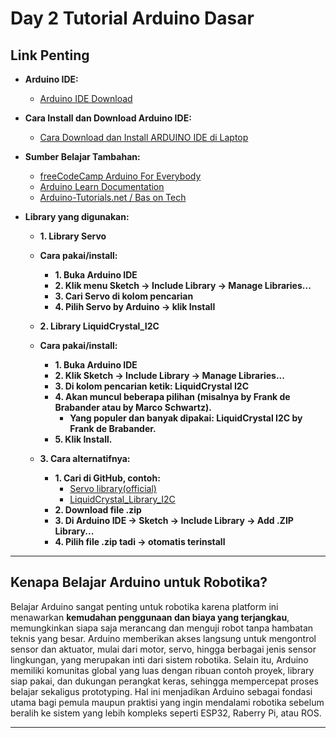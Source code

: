 # Day 2 Tutorial Arduino Dasar

## Link Penting 

* **Arduino IDE:**
    * [Arduino IDE Download](https://www.arduino.cc/en/software/)

* **Cara Install dan Download Arduino IDE:**
    * [Cara Download dan Install ARDUINO IDE di Laptop](https://youtu.be/sX2Py0k32uE?si=xnhtI5-ERC1PSli-)

* **Sumber Belajar Tambahan:**
    * [freeCodeCamp Arduino For Everybody](https://youtu.be/DPqiIzK97K0?si=cl9n1oRfe9VI8fv8)
    * [Arduino Learn Documentation](https://www.arduino.cc/en/Tutorial/HomePage/)
    * [Arduino-Tutorials.net / Bas on Tech](https://arduino-tutorials.net/)

* **Library yang digunakan:**
    * **1. Library Servo**
    * **Cara pakai/install:**
        * **1. Buka Arduino IDE**
        * **2. Klik menu Sketch → Include Library → Manage Libraries...**
        * **3. Cari Servo di kolom pencarian**
        * **4. Pilih Servo by Arduino → klik Install**

    * **2. Library LiquidCrystal_I2C**
    * **Cara pakai/install:**
        * **1. Buka Arduino IDE**
        * **2. Klik Sketch → Include Library → Manage Libraries...**
        * **3. Di kolom pencarian ketik: LiquidCrystal I2C**
        * **4. Akan muncul beberapa pilihan (misalnya by Frank de Brabander atau by Marco Schwartz).**
            * **Yang populer dan banyak dipakai: LiquidCrystal I2C by Frank de Brabander.**
        * **5. Klik Install.**

    * **3. Cara alternatifnya:**
        * **1. Cari di GitHub, contoh:**
            * [Servo library(official)](https://github.com/arduino-libraries/Servo)
            * [LiquidCrystal_Library_I2C](https://github.com/johnrickman/LiquidCrystal_I2C)
        * **2. Download file .zip**
        * **3. Di Arduino IDE → Sketch → Include Library → Add .ZIP Library...**
        * **4. Pilih file .zip tadi → otomatis terinstall**

---

## Kenapa Belajar Arduino untuk Robotika?

Belajar Arduino sangat penting untuk robotika karena platform ini menawarkan **kemudahan penggunaan dan biaya yang terjangkau**, memungkinkan siapa saja merancang dan menguji robot tanpa hambatan teknis yang besar. Arduino memberikan akses langsung untuk mengontrol sensor dan aktuator, mulai dari motor, servo, hingga berbagai jenis sensor lingkungan, yang merupakan inti dari sistem robotika. Selain itu, Arduino memiliki komunitas global yang luas dengan ribuan contoh proyek, library siap pakai, dan dukungan perangkat keras, sehingga mempercepat proses belajar sekaligus prototyping. Hal ini menjadikan Arduino sebagai fondasi utama bagi pemula maupun praktisi yang ingin mendalami robotika sebelum beralih ke sistem yang lebih kompleks seperti ESP32, Raberry Pi, atau ROS.

---